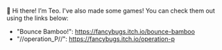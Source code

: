 👋 Hi there! I’m Teo.
I've also made some games! You can check them out using the links below:
- "Bounce Bamboo!": https://fancybugs.itch.io/bounce-bamboo
- "//operation_P//": https://fancybugs.itch.io/operation-p

<!---
teodr97/teodr97 is a ✨ special ✨ repository because its `README.md` (this file) appears on your GitHub profile.
You can click the Preview link to take a look at your changes.
--->
